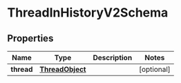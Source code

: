 
# ThreadInHistoryV2Schema

## Properties
Name | Type | Description | Notes
------------ | ------------- | ------------- | -------------
**thread** | [**ThreadObject**](ThreadObject.md) |  |  [optional]



